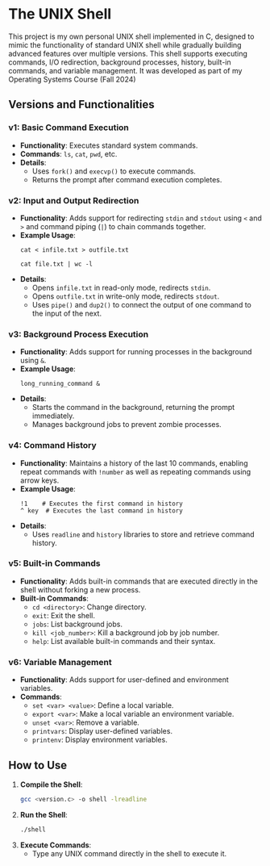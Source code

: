 # The UNIX Shell

This project is my own personal UNIX shell implemented in C, designed to mimic the functionality of standard UNIX shell while gradually building advanced features over multiple versions. This shell supports executing commands, I/O redirection, background processes, history, built-in commands, and variable management. It was developed as part of my Operating Systems Course (Fall 2024)


## Versions and Functionalities

### v1: Basic Command Execution
- **Functionality**: Executes standard system commands.
- **Commands**: `ls`, `cat`, `pwd`, etc.
- **Details**: 
  - Uses `fork()` and `execvp()` to execute commands.
  - Returns the prompt after command execution completes.

### v2: Input and Output Redirection
- **Functionality**: Adds support for redirecting `stdin` and `stdout` using `<` and `>` and command piping (`|`) to chain commands together.
- **Example Usage**:
  ```shell
  cat < infile.txt > outfile.txt
  ```
  ```shell
  cat file.txt | wc -l
  ```
- **Details**:
  - Opens `infile.txt` in read-only mode, redirects `stdin`.
  - Opens `outfile.txt` in write-only mode, redirects `stdout`.
  - Uses `pipe()` and `dup2()` to connect the output of one command to the input of the next.

### v3: Background Process Execution
- **Functionality**: Adds support for running processes in the background using `&`.
- **Example Usage**:
  ```shell
  long_running_command &
  ```
- **Details**:
  - Starts the command in the background, returning the prompt immediately.
  - Manages background jobs to prevent zombie processes.

### v4: Command History
- **Functionality**: Maintains a history of the last 10 commands, enabling repeat commands with `!number` as well as repeating commands using arrow keys.
- **Example Usage**:
  ```shell
  !1    # Executes the first command in history
  ^ key  # Executes the last command in history
  ```
- **Details**:
  - Uses `readline` and `history` libraries to store and retrieve command history.

### v5: Built-in Commands
- **Functionality**: Adds built-in commands that are executed directly in the shell without forking a new process.
- **Built-in Commands**:
  - `cd <directory>`: Change directory.
  - `exit`: Exit the shell.
  - `jobs`: List background jobs.
  - `kill <job_number>`: Kill a background job by job number.
  - `help`: List available built-in commands and their syntax.

### v6: Variable Management
- **Functionality**: Adds support for user-defined and environment variables.
- **Commands**:
  - `set <var> <value>`: Define a local variable.
  - `export <var>`: Make a local variable an environment variable.
  - `unset <var>`: Remove a variable.
  - `printvars`: Display user-defined variables.
  - `printenv`: Display environment variables.

## How to Use

1. **Compile the Shell**:
   ```bash
   gcc <version.c> -o shell -lreadline
   ```
2. **Run the Shell**:
   ```bash
   ./shell
   ```
3. **Execute Commands**:
   - Type any UNIX command directly in the shell to execute it.

